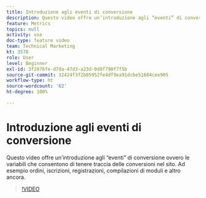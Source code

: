 ```yaml
---
title: Introduzione agli eventi di conversione
description: Questo video offre un’introduzione agli “eventi” di conversione ovvero le variabili che consentono di tenere traccia delle conversioni nel sito. Ad esempio ordini, iscrizioni, registrazioni, compilazioni di moduli e altro ancora.
feature: Metrics
topics: null
activity: use
doc-type: feature video
team: Technical Marketing
kt: 3578
role: User
level: Beginner
exl-id: 3f2876fe-d7da-47d3-a23d-0d8f790f7f5b
source-git-commit: 32424f3f2b05952fe4df9ea91dcbe51684cee905
workflow-type: ht
source-wordcount: '62'
ht-degree: 100%

---
```


# Introduzione agli eventi di conversione

Questo video offre un’introduzione agli “eventi” di conversione ovvero le variabili che consentono di tenere traccia delle conversioni nel sito. Ad esempio ordini, iscrizioni, registrazioni, compilazioni di moduli e altro ancora.

>[!VIDEO](https://video.tv.adobe.com/v/28764/?quality=12)

